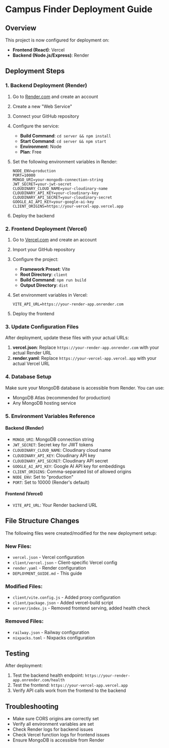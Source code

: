 # Campus Finder Deployment Guide

## Overview
This project is now configured for deployment on:
- **Frontend (React)**: Vercel
- **Backend (Node.js/Express)**: Render

## Deployment Steps

### 1. Backend Deployment (Render)

1. Go to [Render.com](https://render.com) and create an account
2. Create a new "Web Service"
3. Connect your GitHub repository
4. Configure the service:
   - **Build Command**: `cd server && npm install`
   - **Start Command**: `cd server && npm start`
   - **Environment**: Node
   - **Plan**: Free

5. Set the following environment variables in Render:
   ```
   NODE_ENV=production
   PORT=10000
   MONGO_URI=your-mongodb-connection-string
   JWT_SECRET=your-jwt-secret
   CLOUDINARY_CLOUD_NAME=your-cloudinary-name
   CLOUDINARY_API_KEY=your-cloudinary-key
   CLOUDINARY_API_SECRET=your-cloudinary-secret
   GOOGLE_AI_API_KEY=your-google-ai-key
   CLIENT_ORIGINS=https://your-vercel-app.vercel.app
   ```

6. Deploy the backend

### 2. Frontend Deployment (Vercel)

1. Go to [Vercel.com](https://vercel.com) and create an account
2. Import your GitHub repository
3. Configure the project:
   - **Framework Preset**: Vite
   - **Root Directory**: `client`
   - **Build Command**: `npm run build`
   - **Output Directory**: `dist`

4. Set environment variables in Vercel:
   ```
   VITE_API_URL=https://your-render-app.onrender.com
   ```

5. Deploy the frontend

### 3. Update Configuration Files

After deployment, update these files with your actual URLs:

1. **vercel.json**: Replace `https://your-render-app.onrender.com` with your actual Render URL
2. **render.yaml**: Replace `https://your-vercel-app.vercel.app` with your actual Vercel URL

### 4. Database Setup

Make sure your MongoDB database is accessible from Render. You can use:
- MongoDB Atlas (recommended for production)
- Any MongoDB hosting service

### 5. Environment Variables Reference

#### Backend (Render)
- `MONGO_URI`: MongoDB connection string
- `JWT_SECRET`: Secret key for JWT tokens
- `CLOUDINARY_CLOUD_NAME`: Cloudinary cloud name
- `CLOUDINARY_API_KEY`: Cloudinary API key
- `CLOUDINARY_API_SECRET`: Cloudinary API secret
- `GOOGLE_AI_API_KEY`: Google AI API key for embeddings
- `CLIENT_ORIGINS`: Comma-separated list of allowed origins
- `NODE_ENV`: Set to "production"
- `PORT`: Set to 10000 (Render's default)

#### Frontend (Vercel)
- `VITE_API_URL`: Your Render backend URL

## File Structure Changes

The following files were created/modified for the new deployment setup:

### New Files:
- `vercel.json` - Vercel configuration
- `client/vercel.json` - Client-specific Vercel config
- `render.yaml` - Render configuration
- `DEPLOYMENT_GUIDE.md` - This guide

### Modified Files:
- `client/vite.config.js` - Added proxy configuration
- `client/package.json` - Added vercel-build script
- `server/index.js` - Removed frontend serving, added health check

### Removed Files:
- `railway.json` - Railway configuration
- `nixpacks.toml` - Nixpacks configuration

## Testing

After deployment:
1. Test the backend health endpoint: `https://your-render-app.onrender.com/health`
2. Test the frontend: `https://your-vercel-app.vercel.app`
3. Verify API calls work from the frontend to the backend

## Troubleshooting

- Make sure CORS origins are correctly set
- Verify all environment variables are set
- Check Render logs for backend issues
- Check Vercel function logs for frontend issues
- Ensure MongoDB is accessible from Render

